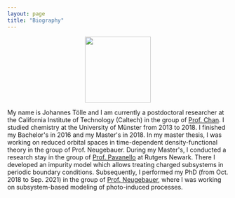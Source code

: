 ```yaml
---
layout: page
title: "Biography"
---
```



<p align="center">
<img src="https://buralin.github.io/johanneswebsite/Pictures/Research/Photo.png" width="150">
</p>



My name is Johannes Tölle and I am currently a postdoctoral researcher at the California Institute of Technology (Caltech) in the group of [Prof. Chan](https://www.chan-lab.caltech.edu/). 
I studied chemistry at the University of Münster from 2013 to 2018. I finished my Bachelor's in 2016 and my Master's in 2018. In my master thesis, I was working on reduced orbital spaces in time-dependent density-functional theory in the group of Prof. Neugebauer.
During my Master's, I conducted a research stay in the group of [Prof. Pavanello](https://sites.rutgers.edu/prg) at Rutgers Newark. There I developed an impurity model which allows treating charged subsystems in periodic boundary conditions.
Subsequently, I performed my PhD (from Oct. 2018 to Sep. 2021) in the group of [Prof. Neugebauer](https://www.uni-muenster.de/Chemie.oc/neugebauer/neugebauer.html), where I was working on subsystem-based modeling of photo-induced processes.